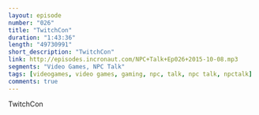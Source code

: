 ```yaml
---
layout: episode
number: "026"
title: "TwitchCon"
duration: "1:43:36"
length: "49730991"
short_description: "TwitchCon"
link: http://episodes.incronaut.com/NPC+Talk+Ep026+2015-10-08.mp3
segments: "Video Games, NPC Talk"
tags: [videogames, video games, gaming, npc, talk, npc talk, npctalk]
comments: true
---
```


TwitchCon
